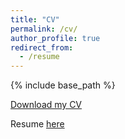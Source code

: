 ```yaml
---
title: "CV"
permalink: /cv/
author_profile: true
redirect_from:
  - /resume
---
```


{% include base_path %}

[Download my CV](http://ramorel.github.io/files/cv_paquin_morel.pdf)

Resume [here](https://read.cv/ramorel)